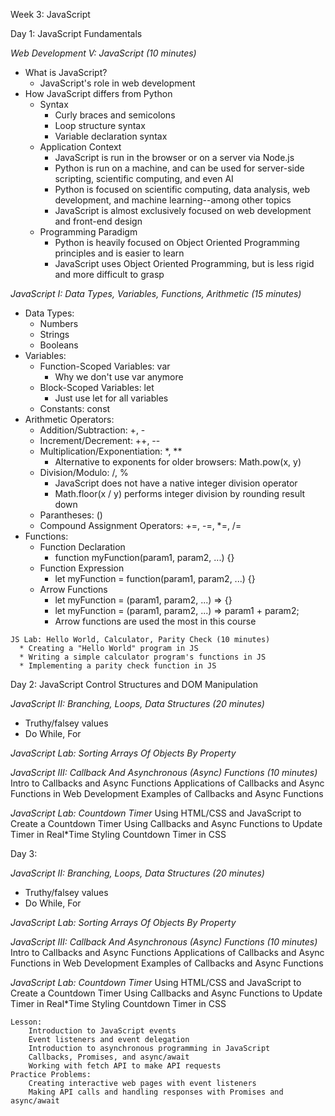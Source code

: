 Week 3: JavaScript

Day 1: JavaScript Fundamentals

*Web Development V: JavaScript (10 minutes)*
 * What is JavaScript?
   * JavaScript's role in web development
 * How JavaScript differs from Python
   * Syntax
     * Curly braces and semicolons
     * Loop structure syntax
     * Variable declaration syntax
   * Application Context
     * JavaScript is run in the browser or on a server via Node.js 
     * Python is run on a machine, and can be used for server-side scripting, scientific computing, and even AI
     * Python is focused on scientific computing, data analysis, web development, and machine learning--among other topics
     * JavaScript is almost exclusively focused on web development and front-end design
   * Programming Paradigm
     * Python is heavily focused on Object Oriented Programming principles and is easier to learn
     * JavaScript uses Object Oriented Programming, but is less rigid and more difficult to grasp

*JavaScript I: Data Types, Variables, Functions, Arithmetic (15 minutes)*
 * Data Types:
   * Numbers
   * Strings
   * Booleans
 * Variables:
   * Function-Scoped Variables: var
     * Why we don't use var anymore
   * Block-Scoped Variables: let
     * Just use let for all variables
   * Constants: const
 * Arithmetic Operators:
   * Addition/Subtraction: +, -
   * Increment/Decrement: ++, --
   * Multiplication/Exponentiation: *, **
     * Alternative to exponents for older browsers: Math.pow(x, y)
   * Division/Modulo: /, %
     * JavaScript does not have a native integer division operator
	 * Math.floor(x / y) performs integer division by rounding result down
   * Parantheses: ()
   * Compound Assignment Operators: +=, -=, *=, /=
 * Functions:
   * Function Declaration
     * function myFunction(param1, param2, ...) {}
   * Function Expression
     * let myFunction = function(param1, param2, ...) {}
   * Arrow Functions
     * let myFunction = (param1, param2, ...) => {}
     * let myFunction = (param1, param2, ...) => param1 + param2;
	 * Arrow functions are used the most in this course

```
JS Lab: Hello World, Calculator, Parity Check (10 minutes)
  * Creating a "Hello World" program in JS
  * Writing a simple calculator program's functions in JS
  * Implementing a parity check function in JS
```



Day 2: JavaScript Control Structures and DOM Manipulation

*JavaScript II: Branching, Loops, Data Structures (20 minutes)*
   * Truthy/falsey values
   * Do While, For

*JavaScript Lab: Sorting Arrays Of Objects By Property*

*JavaScript III: Callback And Asynchronous (Async) Functions (10 minutes)*
    Intro to Callbacks and Async Functions
    Applications of Callbacks and Async Functions in Web Development
    Examples of Callbacks and Async Functions

*JavaScript Lab: Countdown Timer*
    Using HTML/CSS and JavaScript to Create a Countdown Timer
    Using Callbacks and Async Functions to Update Timer in Real*Time
    Styling Countdown Timer in CSS


Day 3: 

*JavaScript II: Branching, Loops, Data Structures (20 minutes)*
   * Truthy/falsey values
   * Do While, For

*JavaScript Lab: Sorting Arrays Of Objects By Property*

*JavaScript III: Callback And Asynchronous (Async) Functions (10 minutes)*
    Intro to Callbacks and Async Functions
    Applications of Callbacks and Async Functions in Web Development
    Examples of Callbacks and Async Functions

*JavaScript Lab: Countdown Timer*
    Using HTML/CSS and JavaScript to Create a Countdown Timer
    Using Callbacks and Async Functions to Update Timer in Real*Time
    Styling Countdown Timer in CSS

    Lesson:
        Introduction to JavaScript events
        Event listeners and event delegation
        Introduction to asynchronous programming in JavaScript
        Callbacks, Promises, and async/await
        Working with fetch API to make API requests
    Practice Problems:
        Creating interactive web pages with event listeners
        Making API calls and handling responses with Promises and async/await
